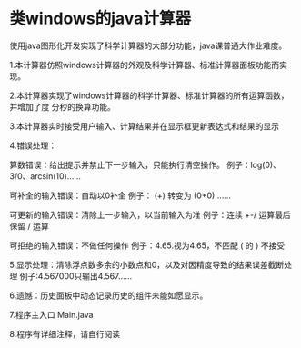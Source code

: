 # 类windows的java计算器

使用java图形化开发实现了科学计算器的大部分功能，java课普通大作业难度。

1.本计算器仿照windows计算器的外观及科学计算器、标准计算器面板功能而实现。

2.本计算器实现了windows计算器的科学计算器、标准计算器的所有运算函数，并增加了度
  分秒的换算功能。

3.本计算器实时接受用户输入、计算结果并在显示框更新表达式和结果的显示

4.错误处理：
  
  算数错误：给出提示并禁止下一步输入，只能执行清空操作。
  例子：log(0)、3/0、arcsin(10)……
  
  可补全的输入错误：自动以0补全
  例子： (+) 转变为 (0+0) ……
  
  可更新的输入错误：清除上一步输入，以当前输入为准
  例子：连续 +-/ 运算最后保留 / 运算

  可拒绝的输入错误：不做任何操作
  例子：4.65.视为4.65，不匹配 ( 的 ) 不接受

5.显示处理：清除浮点数多余的小数点和0，以及对因精度导致的结果误差截断处理
  例子:4.567000只输出4.567……

6.遗憾：历史面板中动态记录历史的组件未能如愿显示。

7.程序主入口 Main.java

8.程序有详细注释，请自行阅读
